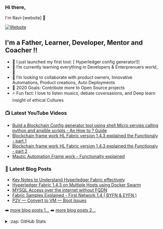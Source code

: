 ### Hi there, 

I'm Ravi-[website] 👋

[![Website](https://knowledgesoicety.tech)](https://knowledgesociety.tech)


## I'm a Father, Learner, Developer, Mentor and Coacher !!

- 🔭 I just launched my first tool: [ Hyperledger config generator!]!
- 🌱 I’m currently learning everything in Developers  & Enterprenuers world,   🤣
- 👯 I’m looking to collaborate with product owners, Innovative Automations, Product creations, Auto Deployments
- 🥅 2020 Goals: Contribute more to Open Source projects
- ⚡ Fun fact: I love to listen musics, debate coversasions, and  Deep learn insight of ethical Cultures


### 📺 Latest YouTube Videos

<!-- YOUTUBE:START -->
- [Build a Blockchain Config generator tool using shell Micro servies calling python and ansible scripts - An How to ? Guide](https://youtu.be/p0FIO_SpwRE)
- [Blockchain frame work HL Fabric version 1.4.3 explained the Functionaly - part 1](https://youtu.be/HtAT1hSaVN0)
- [Blockchain frame work HL Fabric version 1.4.3 explained the Functionaly - part 2](https://youtu.be/PHImeydK1p0)
- [Mautic Automation Frame work - Functionalty explained  ](https://youtu.be/EI8k2oCiTPo)

### 📕 Latest Blog Posts
<!-- BLOG-POST-LIST:START -->
- [Key Notes to Understand Hyperledger Fabric effectively](https://ravinayag.medium.com/key-notes-to-understand-hyperledger-fabric-effectively-part-2-2b2d3ce01d66)
- [Hyperledger Fabric 1.4.3 on Multiple Hosts using Docker Swarm](https://ravinayag.medium.com/hyperledger-fabric-1-4-3-on-multiple-hosts-using-docker-swarm-compose-and-fabcar-applications-3e0aaad5cd0d)
- [MYSQL Access over the internet without FQDN](https://ravinayag.medium.com/mysql-db-access-only-from-workstation-with-dynamic-address-with-full-security-do-at-your-own-risk-4230b2cb0049)
- [Fabric Samples Explained - First Network 1.4 ( BYFN & EYFN )](https://ravinayag.medium.com/hyperledger-fabric-samples-explained-first-network-1-4-byfn-eyfn-f57030cd6043)
- [P2V — Convert to VM — Boot Issues ](https://medium.com/@ravinayag/p2v-convert-your-oem-win7-system-to-vm-boot-issue-fix-890d90b50b64)
<!-- BLOG-POST-LIST:END -->

➡️ [more blog posts 1...](https://blog.knowledgesociety.tech/author/ravivasagam)
➡️ [more blog posts 2...](https://ravinayag.medium.com/)

<details>
 <summary>:zap: GitHub Stats</summary>  
  
<img align="left" alt="codeSTACKr's GitHub Stats" src="https://github-readme-stats.vercel.app/api?username=ravinayag&show_icons=true&hide_border=true" />



  

</details>
